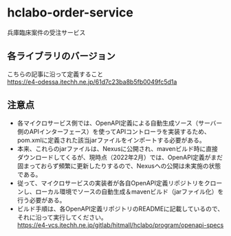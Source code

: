 # hclabo-order-service

兵庫臨床案件の受注サービス

## 各ライブラリのバージョン

こちらの記事に沿って定義すること  
https://e4-odessa.itechh.ne.jp/61d7c23ba8b5fb0049fc5d1a

## 注意点

* 各マイクロサービス側では、OpenAPI定義による自動生成ソース（サーバー側のAPIインターフェース）を使ってAPIコントローラを実装するため、pom.xmlに定義された該当jarファイルをインポートする必要がある。
* 本来、これらのjarファイルは、Nexusに公開され、mavenビルド時に直接ダウンロードしてくるが、現時点（2022年2月）では、OpenAPI定義がまだ固まっておらず頻繁に更新したりするので、Nexusへの公開は未実施の状態である。
* 従って、マイクロサービスの実装者が各自OpenAPI定義リポジトリをクローンし、ローカル環境でソースの自動生成＆mavenビルド（jarファイル化）を行う必要がある。
* ビルド手順は、各OpenAPI定義リポジトリのREADMEに記載しているので、それに沿って実行してください。  
  https://e4-vcs.itechh.ne.jp/gitlab/hitmall/hclabo/program/openapi-specs
